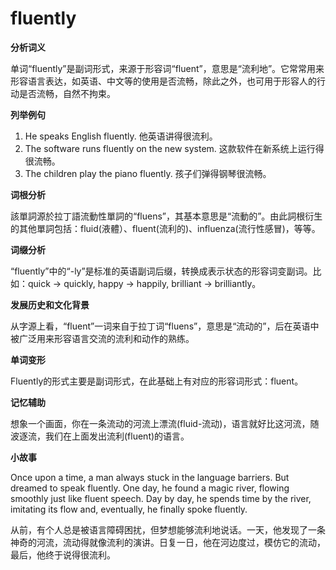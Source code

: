 # fluently

**分析词义**

  

单词“fluently”是副词形式，来源于形容词“fluent”，意思是“流利地”。它常常用来形容语言表达，如英语、中文等的使用是否流畅，除此之外，也可用于形容人的行动是否流畅，自然不拘束。

  

**列举例句**

  

1.  He speaks English fluently. 他英语讲得很流利。
2.  The software runs fluently on the new system. 这款软件在新系统上运行得很流畅。
3.  The children play the piano fluently. 孩子们弹得钢琴很流畅。

  

**词根分析**

  

該單詞源於拉丁語流動性單詞的“fluens”，其基本意思是“流動的”。由此詞根衍生的其他單詞包括：fluid(液體）、fluent(流利的)、influenza(流行性感冒)，等等。

  

**词缀分析**

  

“fluently”中的“-ly”是标准的英语副词后缀，转换成表示状态的形容词变副词。比如：quick -> quickly, happy -> happily, brilliant -> brilliantly。

  

**发展历史和文化背景**

  

从字源上看，“fluent”一词来自于拉丁词“fluens”，意思是“流动的”，后在英语中被广泛用来形容语言交流的流利和动作的熟练。

  

**单词变形**

  

Fluently的形式主要是副词形式，在此基础上有对应的形容词形式：fluent。

  

**记忆辅助**

  

想象一个画面，你在一条流动的河流上漂流(fluid-流动)，语言就好比这河流，随波逐流，我们在上面发出流利(fluent)的语言。

  

**小故事**

  

Once upon a time, a man always stuck in the language barriers. But dreamed to speak fluently. One day, he found a magic river, flowing smoothly just like fluent speech. Day by day, he spends time by the river, imitating its flow and, eventually, he finally spoke fluently.

  

从前，有个人总是被语言障碍困扰，但梦想能够流利地说话。一天，他发现了一条神奇的河流，流动得就像流利的演讲。日复一日，他在河边度过，模仿它的流动，最后，他终于说得很流利。
